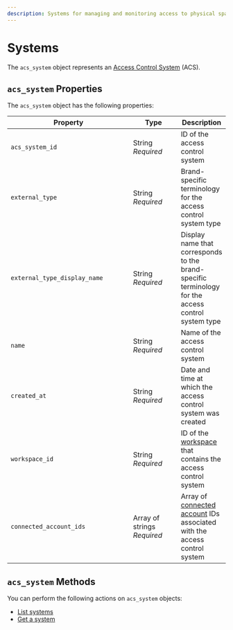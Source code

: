 ```yaml
---
description: Systems for managing and monitoring access to physical spaces
---
```


# Systems

The `acs_system` object represents an [Access Control System](../../../products/access-systems/) (ACS).

## `acs_system` Properties

The `acs_system` object has the following properties:

<table><thead><tr><th width="306">Property</th><th width="114">Type</th><th>Description</th></tr></thead><tbody><tr><td><code>acs_system_id</code></td><td>String<br><em>Required</em></td><td>ID of the access control system</td></tr><tr><td><code>external_type</code></td><td>String<br><em>Required</em></td><td>Brand-specific terminology for the access control system type</td></tr><tr><td><code>external_type_display_name</code></td><td>String<br><em>Required</em></td><td>Display name that corresponds to the brand-specific terminology for the access control system type</td></tr><tr><td><code>name</code></td><td>String<br><em>Required</em></td><td>Name of the access control system</td></tr><tr><td><code>created_at</code></td><td>String<br><em>Required</em></td><td>Date and time at which the access control system was created</td></tr><tr><td><code>workspace_id</code></td><td>String<br><em>Required</em></td><td>ID of the <a href="../../../core-concepts/workspaces/">workspace</a> that contains the access control system</td></tr><tr><td><code>connected_account_ids</code></td><td>Array of strings<br><em>Required</em></td><td>Array of <a href="../../connected-accounts/">connected account</a> IDs associated with the access control system</td></tr></tbody></table>

## `acs_system` Methods

You can perform the following actions on `acs_system` objects:

* [List systems](list-systems.md)
* [Get a system](get-system.md)
